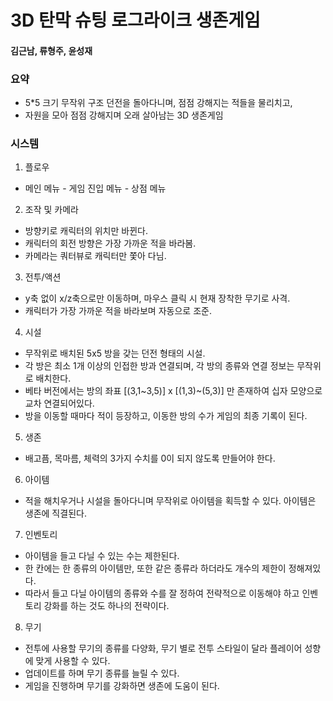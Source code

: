 # 3D 탄막 슈팅 로그라이크 생존게임
#### 김근남, 류형주, 윤성재   




### 요약
- 5*5 크기 무작위 구조 던전을 돌아다니며, 점점 강해지는 적들을 물리치고,
- 자원을 모아 점점 강해지며 오래 살아남는 3D 생존게임   


### 시스템
1. 플로우
- 메인 메뉴 - 게임 진입 메뉴 - 상점 메뉴   


2. 조작 및 카메라
- 방향키로 캐릭터의 위치만 바뀐다.
- 캐릭터의 회전 방향은 가장 가까운 적을 바라봄.
- 카메라는 쿼터뷰로 캐릭터만 쫓아 다님.   


3. 전투/액션
- y축 없이 x/z축으로만 이동하며, 마우스 클릭 시 현재 장착한 무기로 사격.
- 캐릭터가 가장 가까운 적을 바라보며 자동으로 조준.   


4. 시설
- 무작위로 배치된 5x5 방을 갖는 던전 형태의 시설.
- 각 방은 최소 1개 이상의 인접한 방과 연결되며, 각 방의 종류와 연결 정보는 무작위로 배치한다.
- 베타 버전에서는 방의 좌표 [(3,1~3,5)] x [(1,3)~(5,3)] 만 존재하여 십자 모양으로 교차 연결되어있다.
- 방을 이동할 때마다 적이 등장하고, 이동한 방의 수가 게임의 최종 기록이 된다.   


5. 생존
- 배고픔, 목마름, 체력의 3가지 수치를 0이 되지 않도록 만들어야 한다.   


6. 아이템
- 적을 해치우거나 시설을 돌아다니며 무작위로 아이템을 획득할 수 있다. 아이템은 생존에 직결된다.   


7. 인벤토리
- 아이템을 들고 다닐 수 있는 수는 제한된다.
- 한 칸에는 한 종류의 아이템만, 또한 같은 종류라 하더라도 개수의 제한이 정해져있다.
- 따라서 들고 다닐 아이템의 종류와 수를 잘 정하여 전략적으로 이동해야 하고 인벤토리 강화를 하는 것도 하나의 전략이다.   


8. 무기
- 전투에 사용할 무기의 종류를 다양화, 무기 별로 전투 스타일이 달라 플레이어 성향에 맞게 사용할 수 있다.
- 업데이트를 하며 무기 종류를 늘릴 수 있다.
- 게임을 진행하며 무기를 강화하면 생존에 도움이 된다.   


